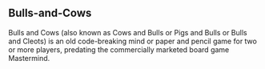 ## Bulls-and-Cows
Bulls and Cows (also known as Cows and Bulls or Pigs and Bulls or Bulls and Cleots) is an old code-breaking mind or paper and pencil game for two or more players, predating the commercially marketed board game Mastermind.
